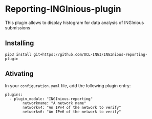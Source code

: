 # Reporting-INGInious-plugin

This plugin allows to display histogram for data analysis of INGInious submissions

## Installing

``pip3 install git+https://github.com/UCL-INGI/INGInious-reporting-plugin``

## Ativating

In your `configuration.yaml` file, add the following plugin entry:
```
plugins:
  - plugin_module: "INGInious-reporting"
        networkname: "A network name"
        networkv4: "An IPv4 of the network to verify"
        networkv6: "An IPv6 of the network to verify"
  
```
